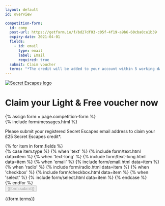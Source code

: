```yaml
---
layout: default
id: overview

competition-form:
  id: comp
  post-url: https://getform.io/f/bd27df03-c05f-4f19-a9b6-60cba0ce1b39
  expiry-date: 2021-04-01
  fields:
    - id: email
      type: email
      label: Email
      required: true
  submit: Claim voucher
  terms: "*The credit will be added to your account within 5 working days. A&nbsp;minimum spend of £125 applies"
---
```


<div class="vpad--xl">
  <div class="container vpad--sm text--center theme--dark">
    <a class="logo logo--se" href="{{site.data.locale.uk.core-site}}">
      <img src="{{site.img}}/logo/secret-escapes.svg" alt="Secret Escapes logo">
    </a>
    <div class="space--xl"></div>
    <h1 class="width width--lg h h--lg">Claim your Light & Free voucher now</h1>
  </div>
  <div class="container">
    <div id="entry-form" class="vpad--md">
      <div class="bg--white boxpad--lg width width--md">
      {% assign form = page.competition-form %}
      <form class="form boilerform competition-form" action="{{form.post-url}}" method="POST" data-expires="{{form.expiry-date}}" novalidate>
        {% include form/messages.html %}
        <div class="form__content width width--md">
          <p class="p--xl">Please submit your registered Secret Escapes email address to claim your £25 Secret Escapes credit*.</p>
          <div class="space--md"></div>
          {% for item in form.fields %}
            <div class="form__input js-form-input">
              {% case item.type %}
                {% when 'text' %}
                  {% include form/text.html data=item %}
                {% when 'text-long' %}
                  {% include form/text-long.html data=item %}
                {% when 'email' %}
                  {% include form/email.html data=item %}
                {% when 'radio' %}
                  {% include form/radio.html data=item %}
                {% when 'checkbox' %}
                  {% include form/checkbox.html data=item %}
                {% when 'select' %}
                  {% include form/select.html data=item %}
              {% endcase %}
            </div>
          {% endfor %}
          <div class="space--md"></div>
          <input class="js-form-entry-time" id="entry-time" name="entry-time" type="hidden">
          <button type="submit" class="btn" disabled>{{form.submit}}</button>
        </div>
      </form>
      </div>
      <div class="text--center theme--dark width width--md boxpad--xs">
        <p class="p--sm text--normal">{{form.terms}}</p>
      </div>
    </div>
  </div>
<div class="space--xl"></div>
</div>